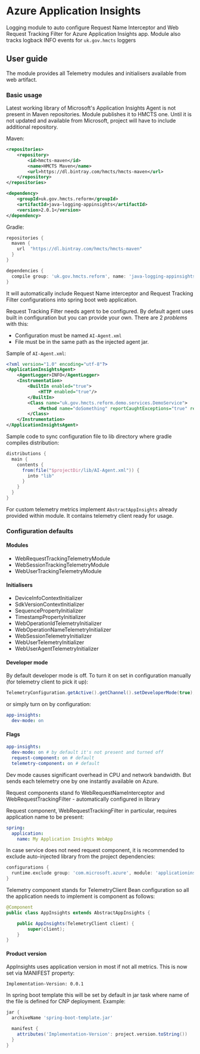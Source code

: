 # Azure Application Insights

Logging module to auto configure Request Name Interceptor and Web Request Tracking Filter for Azure Application Insights app. Module also tracks logback INFO events for `uk.gov.hmcts` loggers

## User guide

The module provides all Telemetry modules and initialisers available from web artifact.

### Basic usage

Latest working library of Microsoft's Application Insights Agent is not present in Maven repositories. Module publishes it to HMCTS one. Until it is not updated and available from Microsoft, project will have to include additional repository.

Maven:

```xml
<repositories>
    <repository>
        <id>hmcts-maven</id>
        <name>HMCTS Maven</name>
        <url>https://dl.bintray.com/hmcts/hmcts-maven</url>
    </repository>
</repositories>

<dependency>
    <groupId>uk.gov.hmcts.reform</groupId>
    <artifactId>java-logging-appinsights</artifactId>
    <version>2.0.1</version>
</dependency>
```

Gradle:

```groovy
repositories {
  maven {
    url  "https://dl.bintray.com/hmcts/hmcts-maven"
  }
}

dependencies {
  compile group: 'uk.gov.hmcts.reform', name: 'java-logging-appinsights', version: '2.0.1'
}
```

It will automatically include Request Name interceptor and Request Tracking Filter configurations into spring boot web application.

Request Tracking Filter needs agent to be configured. By default agent uses built in configuration but you can provide your own. There are 2 _problems_ with this:

- Configuration must be named `AI-Agent.xml`
- File must be in the same path as the injected agent jar.

Sample of `AI-Agent.xml`:

```xml
<?xml version="1.0" encoding="utf-8"?>
<ApplicationInsightsAgent>
    <AgentLogger>INFO</AgentLogger>
    <Instrumentation>
        <BuiltIn enabled="true">
            <HTTP enabled="true"/>
        </BuiltIn>
        <Class name="uk.gov.hmcts.reform.demo.services.DemoService">
            <Method name="doSomething" reportCaughtExceptions="true" reportExecutionTime="true"/>
        </Class>
    </Instrumentation>
</ApplicationInsightsAgent>
```

Sample code to sync configuration file to lib directory where gradle compiles distribution:

```groovy
distributions {
  main {
    contents {
      from(file("$projectDir/lib/AI-Agent.xml")) {
        into "lib"
      }
    }
  }
}
```

For custom telemetry metrics implement `AbstractAppInsights` already provided within module. It contains telemetry client ready for usage.

### Configuration defaults

#### Modules

- WebRequestTrackingTelemetryModule
- WebSessionTrackingTelemetryModule
- WebUserTrackingTelemetryModule

#### Initialisers

- DeviceInfoContextInitializer
- SdkVersionContextInitializer
- SequencePropertyInitializer
- TimestampPropertyInitializer
- WebOperationIdTelemetryInitializer
- WebOperationNameTelemetryInitializer
- WebSessionTelemetryInitializer
- WebUserTelemetryInitializer
- WebUserAgentTelemetryInitializer

#### Developer mode

By default developer mode is off. To turn it on set in configuration manually (for telemetry client to pick it up):

```java
TelemetryConfiguration.getActive().getChannel().setDeveloperMode(true);
```

or simply turn on by configuration:

```yaml
app-insights:
  dev-mode: on
```

#### Flags

```yaml
app-insights:
  dev-mode: on # by default it's not present and turned off
  request-component: on # default
  telemetry-component: on # default
```

Dev mode causes significant overhead in CPU and network bandwidth. But sends each telemetry one by one instantly available on Azure.

Request components stand fo WebRequestNameInterceptor and WebRequestTrackingFilter - automatically configured in library

Request component, WebRequestTrackingFilter in particular, requires application name to be present:

```yaml
spring:
  application:
    name: My Application Insights WebApp
```

In case service does not need request component, it is recommended to exclude auto-injected library from the project dependencies:

```groovy
configurations {
  runtime.exclude group: 'com.microsoft.azure', module: 'applicationinsights-agent'
}
```

Telemetry component stands for TelemetryClient Bean configuration so all the application needs to implement is component as follows:

```java
@Component
public class AppInsights extends AbstractAppInsights {

    public AppInsights(TelemetryClient client) {
        super(client);
    }
}
```

#### Product version

AppInsights uses application version in most if not all metrics. This is now set via MANIFEST property:

```manifest
Implementation-Version: 0.0.1
```

In spring boot template this will be set by default in jar task where name of the file is defined for CNP deployment. Example:

```groovy
jar {
  archiveName 'spring-boot-template.jar'

  manifest {
    attributes('Implementation-Version': project.version.toString())
  }
}
```
